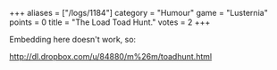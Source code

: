 +++
aliases = ["/logs/1184"]
category = "Humour"
game = "Lusternia"
points = 0
title = "The Load Toad Hunt."
votes = 2
+++

Embedding here doesn't work, so:

http://dl.dropbox.com/u/84880/m%26m/toadhunt.html